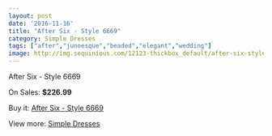 ```yaml
---
layout: post
date: '2016-11-16'
title: "After Six - Style 6669"
category: Simple Dresses
tags: ["after","junoesque","beaded","elegant","wedding"]
image: http://img.sequinious.com/12123-thickbox_default/after-six-style-6669.jpg
---
```

After Six - Style 6669

On Sales: **$226.99**
<a href="https://www.sequinious.com/simple-dresses/5648-after-six-style-6669.html"><amp-img layout="responsive" width="600" height="600" src="//img.sequinious.com/12123-thickbox_default/after-six-style-6669.jpg" alt="After Six - Style 6669 0" /></a>
<a href="https://www.sequinious.com/simple-dresses/5648-after-six-style-6669.html"><amp-img layout="responsive" width="600" height="600" src="//img.sequinious.com/12124-thickbox_default/after-six-style-6669.jpg" alt="After Six - Style 6669 1" /></a>

Buy it: [After Six - Style 6669](https://www.sequinious.com/simple-dresses/5648-after-six-style-6669.html "After Six - Style 6669")

View more: [Simple Dresses](https://www.sequinious.com/5-simple-dresses "Simple Dresses")